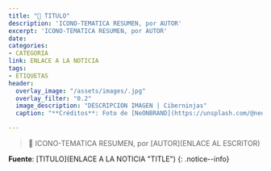 ```yaml
---
title: "📰 TITULO"
description: 'ICONO-TEMATICA RESUMEN, por AUTOR'
excerpt: 'ICONO-TEMATICA RESUMEN, por AUTOR'
date: 
categories:
- CATEGORIA
link: ENLACE A LA NOTICIA
tags:
- ETIQUETAS
header:
  overlay_image: "/assets/images/.jpg"
  overlay_filter: "0.2"
  image_description: "DESCRIPCION IMAGEN | Ciberninjas"
  caption: "**Créditos**: Foto de [NeONBRAND](https://unsplash.com/@neonbrand?utm_source=unsplash&utm_medium=referral&utm_content=creditCopyText) en [Unsplash](https://unsplash.com/collections/8502157/news?utm_source=unsplash&utm_medium=referral&utm_content=creditCopyText)"

---
```

> 📰 ICONO-TEMATICA RESUMEN, por [AUTOR](ENLACE AL ESCRITOR)

<!-- CONTENIDO -->

**Fuente**: [TITULO](ENLACE A LA NOTICIA "TITLE")
{: .notice--info}